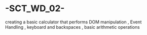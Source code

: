 # -SCT_WD_02-
creating a basic calculator that performs DOM manipulation , Event Handling , keyboard and backspaces , basic arithmetic operations
